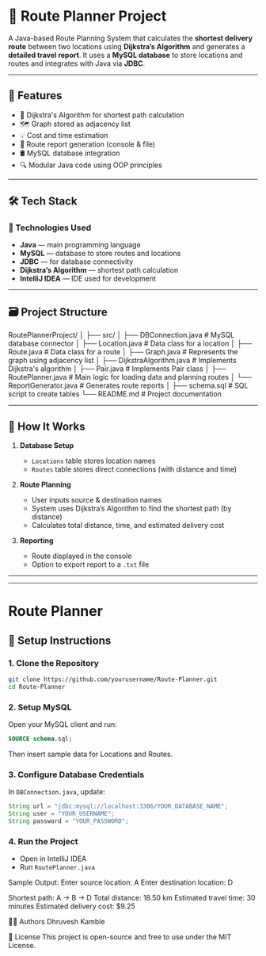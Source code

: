 # 🚀 Route Planner Project

A Java-based Route Planning System that calculates the **shortest delivery route** between two locations using **Dijkstra’s Algorithm** and generates a **detailed travel report**. It uses a **MySQL database** to store locations and routes and integrates with Java via **JDBC**.

---

## 📌 Features

- 🔁 Dijkstra's Algorithm for shortest path calculation
- 🗺️ Graph stored as adjacency list
- 💡 Cost and time estimation
- 📄 Route report generation (console & file)
- 🛢️ MySQL database integration
- 🔍 Modular Java code using OOP principles

---

## 🛠️ Tech Stack

### 🧩 Technologies Used

- **Java** — main programming language
- **MySQL** — database to store routes and locations
- **JDBC** — for database connectivity
- **Dijkstra’s Algorithm** — shortest path calculation
- **IntelliJ IDEA** — IDE used for development

---

## 🗃️ Project Structure
RoutePlannerProject/
│
├── src/
│   ├── DBConnection.java                  # MySQL database connector
│   ├── Location.java                      # Data class for a location
│   ├── Route.java                         # Data class for a route
│   ├── Graph.java                         # Represents the graph using adjacency list
│   ├── DijkstraAlgorithm.java             # Implements Dijkstra's algorithm
│   ├── Pair.java                          # Implements Pair class
│   ├── RoutePlanner.java                  # Main logic for loading data and planning routes
│   └── ReportGenerator.java               # Generates route reports
│
├── schema.sql                             # SQL script to create tables
└── README.md                              # Project documentation

---

## 🧠 How It Works

1. **Database Setup**
   - `Locations` table stores location names
   - `Routes` table stores direct connections (with distance and time)

2. **Route Planning**
   - User inputs source & destination names
   - System uses Dijkstra’s Algorithm to find the shortest path (by distance)
   - Calculates total distance, time, and estimated delivery cost

3. **Reporting**
   - Route displayed in the console
   - Option to export report to a `.txt` file

---

---

# Route Planner

## 📝 Setup Instructions

### 1. Clone the Repository
```bash
git clone https://github.com/yourusername/Route-Planner.git
cd Route-Planner
```

### 2. Setup MySQL
Open your MySQL client and run:
```sql
SOURCE schema.sql;
```
Then insert sample data for Locations and Routes.

### 3. Configure Database Credentials
In `DBConnection.java`, update:
```java
String url = "jdbc:mysql://localhost:3306/YOUR_DATABASE_NAME";
String user = "YOUR_USERNAME";
String password = "YOUR_PASSWORD";
```

### 4. Run the Project
- Open in IntelliJ IDEA
- Run `RoutePlanner.java`


Sample Output:
Enter source location: A
Enter destination location: D

Shortest path: A → B → D
Total distance: 18.50 km
Estimated travel time: 30 minutes
Estimated delivery cost: $9.25


🧑‍💻 Authors
Dhruvesh Kamble

📃 License
This project is open-source and free to use under the MIT License.
